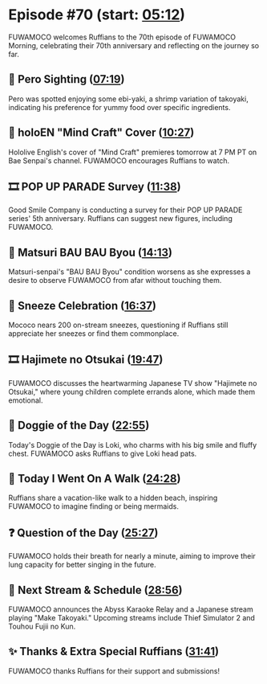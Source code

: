 # Episode #70 (start: [05:12](https://youtu.be/E_hsZFDEKPs?t=05m12s))

FUWAMOCO welcomes Ruffians to the 70th episode of FUWAMOCO Morning, celebrating their 70th anniversary and reflecting on the journey so far.

## 👀 Pero Sighting ([07:19](https://youtu.be/E_hsZFDEKPs?t=07m19s))

Pero was spotted enjoying some ebi-yaki, a shrimp variation of takoyaki, indicating his preference for yummy food over specific ingredients.

## 🎤 holoEN "Mind Craft" Cover ([10:27](https://youtu.be/E_hsZFDEKPs?t=10m27s))

Hololive English's cover of "Mind Craft" premieres tomorrow at 7 PM PT on Bae Senpai's channel. FUWAMOCO encourages Ruffians to watch.

## 🎞️ POP UP PARADE Survey ([11:38](https://youtu.be/E_hsZFDEKPs?t=11m38s))

Good Smile Company is conducting a survey for their POP UP PARADE series' 5th anniversary. Ruffians can suggest new figures, including FUWAMOCO.

## 🤒 Matsuri BAU BAU Byou ([14:13](https://youtu.be/E_hsZFDEKPs?t=14m13s))

Matsuri-senpai's "BAU BAU Byou" condition worsens as she expresses a desire to observe FUWAMOCO from afar without touching them.

## 🎉 Sneeze Celebration ([16:37](https://youtu.be/E_hsZFDEKPs?t=16m37s))

Mococo nears 200 on-stream sneezes, questioning if Ruffians still appreciate her sneezes or find them commonplace.

## 🎞️ Hajimete no Otsukai ([19:47](https://youtu.be/E_hsZFDEKPs?t=19m47s))

FUWAMOCO discusses the heartwarming Japanese TV show "Hajimete no Otsukai," where young children complete errands alone, which made them emotional.

## 🐶 Doggie of the Day ([22:55](https://youtu.be/E_hsZFDEKPs?t=22m55s))

Today's Doggie of the Day is Loki, who charms with his big smile and fluffy chest. FUWAMOCO asks Ruffians to give Loki head pats.

## 🚶 Today I Went On A Walk ([24:28](https://youtu.be/E_hsZFDEKPs?t=24m28s))

Ruffians share a vacation-like walk to a hidden beach, inspiring FUWAMOCO to imagine finding or being mermaids.

## ❓ Question of the Day ([25:27](https://youtu.be/E_hsZFDEKPs?t=25m27s))

FUWAMOCO holds their breath for nearly a minute, aiming to improve their lung capacity for better singing in the future.

## 📅 Next Stream & Schedule ([28:56](https://youtu.be/E_hsZFDEKPs?t=28m56s))

FUWAMOCO announces the Abyss Karaoke Relay and a Japanese stream playing "Make Takoyaki." Upcoming streams include Thief Simulator 2 and Touhou Fujii no Kun.

## ✨ Thanks & Extra Special Ruffians ([31:41](https://youtu.be/E_hsZFDEKPs?t=31m41s))

FUWAMOCO thanks Ruffians for their support and submissions!
